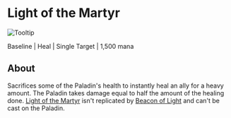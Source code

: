 # Light of the Martyr

![Tooltip]()

Baseline | Heal | Single Target | 1,500 mana

## About

Sacrifices some of the Paladin's health to instantly heal an ally for a heavy amount. The Paladin takes damage equal to half the amount of the healing done. [Light of the Martyr](./LightOfTheMartyr.md) isn't replicated by [Beacon of Light](./BeaconOfLight.md) and can't be cast on the Paladin.
